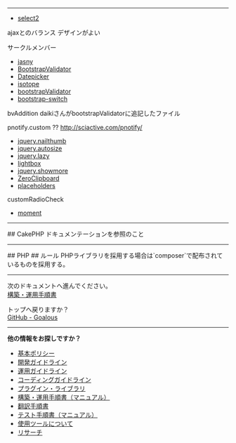 <hr id="jquery-libs">

- [select2](http://ivaynberg.github.io/select2/)

ajaxとのバランス
デザインがよい

サークルメンバー

- [jasny](http://jasny.github.io/bootstrap/)
- [BootstrapValidator](http://bootstrapvalidator.com/)
- [Datepicker](http://jqueryui.com/datepicker/)
- [isotope](http://isotope.metafizzy.co/)
- [bootstrapValidator](http://bootstrapvalidator.com/)
- [bootstrap-switch](http://www.bootstrap-switch.org/)

bvAddition
daikiさんがbootstrapValidatorに追記したファイル

pnotify.custom ??
http://sciactive.com/pnotify/

- [jquery.nailthumb](http://www.garralab.com/nailthumb.php)
- [jquery.autosize](http://www.jacklmoore.com/autosize/)
- [jquery.lazy](http://www.appelsiini.net/projects/lazyload)
- [lightbox](http://lokeshdhakar.com/projects/lightbox2/)
- [jquery.showmore](https://github.com/jasonalvis/jquery-show-more/)
- [ZeroClipboard](http://zeroclipboard.org/)
- [placeholders](http://jamesallardice.github.io/Placeholders.js/)

customRadioCheck

- [moment](http://momentjs.com/)

<hr id="cakephp-plugins">
## CakePHP
ドキュメンテーションを参照のこと

<hr id="php-plugins">
## PHP
## ルール
PHPライブラリを採用する場合は`composer`で配布されているものを採用する。


---

次のドキュメントへ進んでください。  
[構築・運用手順書](./manuals.md)

トップへ戻りますか？  
[GitHub - Goalous](https://github.com/IsaoCorp/goalous2)

----

**他の情報をお探しですか？**

- [基本ポリシー](./general.md)
- [開発ガイドライン](./development.md)
- [運用ガイドライン](./operations.md)
- [コーディングガイドライン](./coding.md)
- [プラグイン・ライブラリ](./plugins_libraries.md)
- [構築・運用手順書（マニュアル）](./manuals.md)
- [翻訳手順書](./translation.md)
- [テスト手順書（マニュアル）](./manuals-test.md)
- [使用ツールについて](./tools.md)
- [リサーチ](./research.md)

